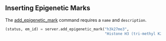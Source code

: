 ## Inserting Epigenetic Marks

The [add_epigenetic_mark](http://deepblue.mpi-inf.mpg.de/api.php#api-add_epigenetic_mark) command requires a ```name``` and ```description```.

```python
(status, em_id) = server.add_epigenetic_mark("h3k27me3",
                                             "Histone H3 (tri-methyl K27).", user_key)
```
